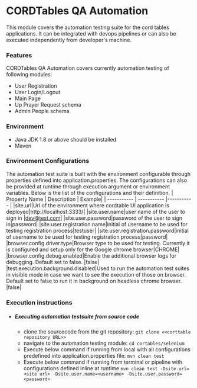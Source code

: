 # CORDTables QA Automation 
This module covers the automation testing suite for the cord tables applications. It can be integrated with devops pipelines or can also be executed independently from developer's machine. 

### Features
CORDTables QA Automation covers currently automation testing of following modules: 
* User Registration
* User Login/Logout
* Main Page 
* Up Prayer Request schema 
* Admin People schema

### Environment 
* Java JDK 1.8 or above should be installed
* Maven 

### Environment Configurations 
 The automation test suite is built with the environment configurable through properties defined into application.properties. The configurations can also be provided at runtime through execution argument or environment variables. 
 Below is the list of the configurations and their definition. 
 | Property Name | Description | Example|
 | ----------- | ----------- |----------- |
 |site.url|Url of the environment where cordtable UI application is deployed|http://localhost:3333/|
|site.user.name|user name of the user to sign in |dev@test.com|
|site.user.password|password of the user to sign in|password|
|site.user.registration.name|initial of username to be used for testing registration process|testuser|
|site.user.registration.password|initial of username to be used for testing registration process|password|
|browser.config.driver.type|Browser type to be used for testing. Currently it is configured and setup only for the Google chrome browser|CHROME|
|browser.config.debug.enabled|Enable the additional browser logs for debugging. Default set to false. |false|
|test.execution.background.disabled|Used to run the automation test suites in visible mode in case we want to see the execution of those on browser. Default set to false to run it in background on headless chrome browser. |false|

### Execution instructions
* ##### Executing automation testsuite from source code
    * clone the sourcecode from the git repository: 
    ```git clone <<corttable repository URL>>```
    * navigate to the automation testing module: 
    ```cd cortables/selenium```
    * Execute below command if running from local with all configurations predefined into application.properties file: 
    ```mvn clean test```
    * Execute below command if running from terminal or pipeline with configurations defined inline at runtime
    ```mvn clean test -Dsite.url=<site url> -Dsite.user.name=<username> -Dsite.user.password=<password>```    
    